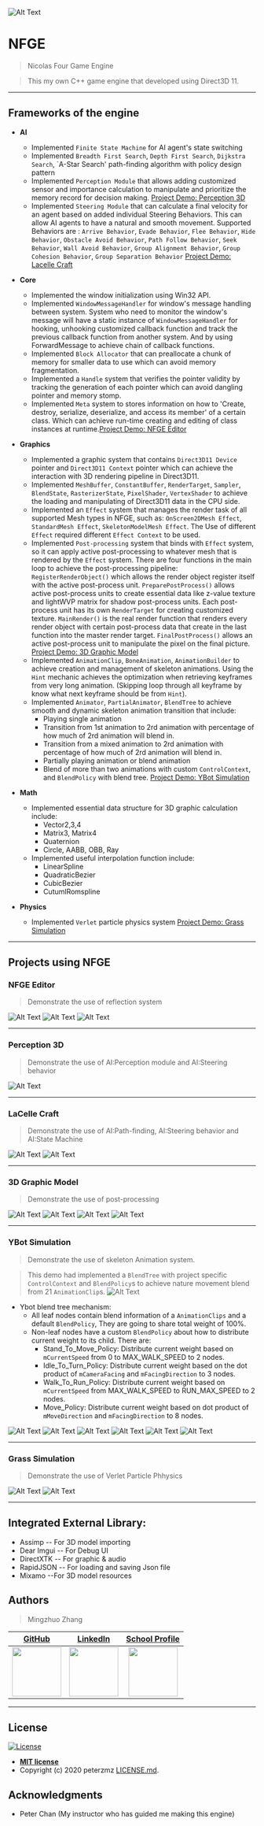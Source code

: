 ![Alt Text](https://github.com/peterMingzhuoZhang/NFGE/blob/master/Assets/Images/DemoGif/NFGE.gif?raw=true)
# NFGE
> Nicolas Four Game Engine

> This my own C++ game engine that developed using Direct3D 11.

---

## Frameworks of the engine
- **AI**
    - Implemented `Finite State Machine` for AI agent's state switching
    - Implemented `Breadth First Search`, `Depth First Search`, `Dijkstra Search`, `A-Star Search' path-finding algorithm with policy design pattern
    - Implemented `Perception Module` that allows adding customized sensor and importance calculation to manipulate and prioritize the memory record for decision making.
    [Project Demo: Perception 3D](#perception-3d)
    - Implemented `Steering Module` that can calculate a final velocity for an agent based on added individual Steering Behaviors. This can allow AI agents to have a natural and smooth movement. Supported Behaviors are : `Arrive Behavior`, `Evade Behavior`, `Flee Behavior`, `Hide Behavior`, `Obstacle Avoid Behavior`, `Path Follow Behavior`, `Seek Behavior`, `Wall Avoid Behavior`, `Group Alignment Behavior`, `Group Cohesion Behavior`, `Group Separation Behavior`
    [Project Demo: Lacelle Craft](#lacelle-craft)

- **Core**
    - Implemented the window initialization using Win32 API.
    - Implemented `WindowMessageHandler` for window's message handling between system. System who need to monitor the window's message will have a static instance of `WindowMessageHandler` for hooking, unhooking customized callback function and track the previous callback function from another system. And by using ForwardMessage to achieve chain of callback functions.
    - Implemented `Block Allocator` that can preallocate a chunk of memory for smaller data to use which can avoid memory fragmentation.
    - Implemented a `Handle` system that verifies the pointer validity by tracking the generation of each pointer which can avoid dangling pointer and memory stomp.
    - Implemented `Meta` system to stores information on how to 'Create, destroy, serialize, deserialize, and access its member' of a certain class. Which can achieve run-time creating and editing of class instances at runtime.[Project Demo: NFGE Editor](#nfge-editor)
    
    
- **Graphics**
    - Implemented a graphic system that contains `Direct3D11 Device` pointer and `Direct3D11 Context` pointer which can achieve the interaction with 3D rendering pipeline in Direct3D11. 
    - Implemented `MeshBuffer`, `ConstantBuffer`, `RenderTarget`, `Sampler`, `BlendState`, `RasterizerState`, `PixelShader`, `VertexShader` to achieve the loading and manipulating of Direct3D11 data in the CPU side.
    - Implemented an `Effect` system that manages the render task of all supported Mesh types in NFGE, such as: `OnScreen2DMesh Effect`, `StandardMesh Effect`, `SkeletonModelMesh Effect`. The Use of different `Effect` required different `Effect Context` to be used.
    - Implemented `Post-processing` system that binds with `Effect` system, so it can apply active post-processing to whatever mesh that is rendered by the `Effect` system. There are four functions in the main loop to achieve the post-processing pipeline: `RegisterRenderObject()` which allows the render object register itself with the active post-process unit. `PreparePostProcess()` allows active post-process units to create essential data like z-value texture and lightWVP matrix for shadow post-process units. Each post-process unit has its own `RenderTarget` for creating customized texture. `MainRender()` is the real render function that renders every render object with certain post-process data that create in the last function into the master render target. `FinalPostProcess()` allows an active post-process unit to manipulate the pixel on the final picture.
    [Project Demo: 3D Graphic Model](#3d-graphic-model)
    - Implemented `AnimationClip`, `BoneAnimation`, `AnimationBuilder` to achieve creation and management of skeleton animations. Using the `Hint` mechanic achieves the optimization when retrieving keyframes from very long animation. (Skipping loop through all keyframe by know what next keyframe should be from `Hint`).
    - Implemented `Animator`, `PartialAnimator`, `BlendTree` to achieve smooth and dynamic skeleton animation transition that include:
        * Playing single animation
        * Transition from 1st animation to 2rd animation with percentage of how much of 2rd animation will blend in.
        * Transition from a mixed animation to 2rd animation with percentage of how much of 2rd animation will blend in.
        * Partially playing animation or blend animation
        * Blend of more than two animations with custom `ControlContext`, and `BlendPolicy` with blend tree.
        [Project Demo: YBot Simulation](#ybot-simulation)
        
        
- **Math**
    - Implemented essential data structure for 3D graphic calculation include:
        * Vector2,3,4
        * Matrix3, Matrix4
        * Quaternion
        * Circle, AABB, OBB, Ray
    - Implemented useful interpolation function include:
        * LinearSpline
        * QuadraticBezier
        * CubicBezier
        * CutumlRomspline
- **Physics**
    - Implemented `Verlet` particle physics system
    [Project Demo: Grass Simulation](#grass-simulation)
    
---


## Projects using NFGE

### NFGE Editor
> Demonstrate the use of reflection system

![Alt Text](https://1.bp.blogspot.com/-XPqueHSjVPA/XxnixJoj-OI/AAAAAAAAAWY/YKpd0rUa2RA4zbkK5268pLUNBbAYala7ACLcBGAsYHQ/s1600/ComponentEditing.gif)
![Alt Text](https://1.bp.blogspot.com/-Q5nOygOw2Hw/XxnjMVE-nyI/AAAAAAAAAWg/WZ8H9XGCkQcwNuDy0j9Q9zTC3LlSEKAzwCLcBGAsYHQ/s1600/ChoosingTemplate.gif)
![Alt Text](https://1.bp.blogspot.com/-ZL8LYlD4wi4/Xxnjjovvr4I/AAAAAAAAAWo/hrFtbJnE88AWcs_SgnzMlEE52dDfH0aiQCLcBGAsYHQ/s1600/Parenting_1.gif)
 
 ---
 
 ### Perception 3D
> Demonstrate the use of AI:Perception module and AI:Steering behavior

![Alt Text](https://1.bp.blogspot.com/-mKGvKU25zUA/XyT6vBlJN_I/AAAAAAAAAW8/NLzK-Y6jt3UwbbUICGt18GOhzZq3RVe0ACLcBGAsYHQ/s480/Perception.gif)

 ---
 
 ### LaCelle Craft
> Demonstrate the use of AI:Path-finding, AI:Steering behavior and AI:State Machine

![Alt Text](https://github.com/peterMingzhuoZhang/NFGE/blob/master/Assets/Images/DemoGif/LacelleCraft_00.gif?raw=true)
![Alt Text](https://github.com/peterMingzhuoZhang/NFGE/blob/master/Assets/Images/DemoGif/LacelleCraft_01.gif?raw=true)
 
 ---
 
 ### 3D Graphic Model
> Demonstrate the use of post-processing

![Alt Text](https://github.com/peterMingzhuoZhang/NFGE/blob/master/Assets/Images/DemoGif/Graphic3D_DepthBlur_00.gif?raw=true)
![Alt Text](https://github.com/peterMingzhuoZhang/NFGE/blob/master/Assets/Images/DemoGif/Graphic3D_shadow_00.gif?raw=true)
![Alt Text](https://github.com/peterMingzhuoZhang/NFGE/blob/master/Assets/Images/DemoGif/Graphic3D_shadow_01.gif?raw=true)
![Alt Text](https://github.com/peterMingzhuoZhang/NFGE/blob/master/Assets/Images/DemoGif/Graphic3D_Pixelate_00.gif?raw=true)
 
 ---
 
### YBot Simulation
> Demonstrate the use of skeleton Animation system.

> This demo had implemented a `BlendTree` with project specific `ControlContext` and `BlendPolicy`s to achieve nature movement blend from 21 `AnimationClip`s.
![Alt Text](https://github.com/peterMingzhuoZhang/NFGE/blob/master/Assets/Images/DemoGif/YBot_BlendTree.png?raw=true)
- Ybot blend tree mechanism:
    * All leaf nodes contain blend information of a `AnimationClips` and a default `BlendPolicy`, They are going to share total weight of 100%.
    * Non-leaf nodes have a custom `BlendPolicy` about how to distribute current weight to its child. There are:
        + Stand_To_Move_Policy: Distribute current weight based on `mCurrentSpeed` from 0 to MAX_WALK_SPEED to 2 nodes.
        + Idle_To_Turn_Policy: Distribute current weight based on the dot product of `mCameraFacing` and `mFacingDirection` to 3 nodes.
        + Walk_To_Run_Policy: Distribute current weight based on `mCurrentSpeed` from MAX_WALK_SPEED to RUN_MAX_SPEED to 2 nodes.
        + Move_Policy: Distribute current weight based on dot product of `mMoveDirection` and `mFacingDirection` to 8 nodes.
 
![Alt Text](https://github.com/peterMingzhuoZhang/NFGE/blob/master/Assets/Images/DemoGif/yBot_blending.gif?raw=true)
![Alt Text](https://github.com/peterMingzhuoZhang/NFGE/blob/master/Assets/Images/DemoGif/yBot_clipSpeedModdifier.gif?raw=true)
![Alt Text](https://github.com/peterMingzhuoZhang/NFGE/blob/master/Assets/Images/DemoGif/yBot_Partial.gif?raw=true)
![Alt Text](https://github.com/peterMingzhuoZhang/NFGE/blob/master/Assets/Images/DemoGif/yBot_HeadRigging.gif?raw=true)
![Alt Text](https://github.com/peterMingzhuoZhang/NFGE/blob/master/Assets/Images/DemoGif/yBot_blendTree.gif?raw=true)
![Alt Text](https://github.com/peterMingzhuoZhang/NFGE/blob/master/Assets/Images/DemoGif/yBot_blendTree_01.gif?raw=true)
        
---

 ### Grass Simulation
> Demonstrate the use of Verlet Particle Phhysics

![Alt Text](https://github.com/peterMingzhuoZhang/NFGE/blob/master/Assets/Images/DemoGif/Grass_00.gif?raw=true)
![Alt Text](https://github.com/peterMingzhuoZhang/NFGE/blob/master/Assets/Images/DemoGif/Grass_01.gif?raw=true)
 
 ---

## Integrated External Library:

- Assimp                          -- For 3D model importing
- Dear Imgui                    -- For Debug UI
- DirectXTK                    -- For graphic & audio
- RapidJSON                   -- For loading and saving Json file
- Mixamo                        --For 3D model resources
 
 ## Authors

> Mingzhuo Zhang

| <a href="https://github.com/peterMingzhuoZhang" target="_blank">**GitHub**</a>| <a href="https://www.linkedin.com/in/mingzhuo-zhang-a4115b178/" target="_blank">**LinkedIn**</a> | <a href="https://www.lcieducation.com/en/portfolios/students/62606#fndtn-projects" target="_blank">**School Profile**</a> |
| :---:| :---: |:---:|
| <img src="https://avatars2.githubusercontent.com/u/48110473?s=460&v=4" width="100"/>  | <img src="https://lh3.googleusercontent.com/fqYJHtyzZzA4vacRzeJoB93QNvA5-mvR-8UB5oVLxdYDSTpfLp_KgYD4IqVGJUgFEJo" width="100" />  | <img src="https://pbs.twimg.com/profile_images/1207081801077776384/Ba8-rA5Z_400x400.jpg" width="100" /> |
---
## License

[![License](http://img.shields.io/:license-mit-blue.svg?style=flat-square)](http://badges.mit-license.org)

- **[MIT license](http://opensource.org/licenses/mit-license.php)**
- Copyright (c) 2020 peterzmz <a href="https://github.com/peterMingzhuoZhang/NFGE/blob/master/LICENSE" target="_blank">LICENSE.md</a>.

## Acknowledgments
- Peter Chan (My instructor who has guided me making this engine)

 
 


